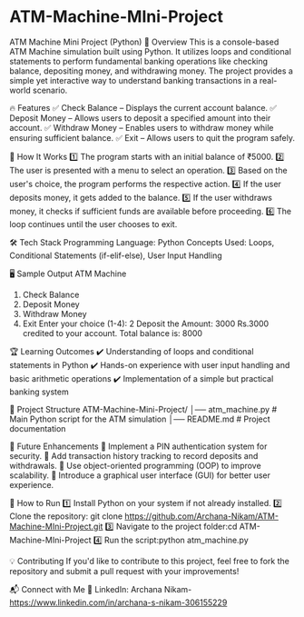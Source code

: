# ATM-Machine-MIni-Project
ATM Machine Mini Project (Python)
📌 Overview
This is a console-based ATM Machine simulation built using Python. It utilizes loops and conditional statements to perform fundamental banking operations like checking balance, depositing money, and withdrawing money. The project provides a simple yet interactive way to understand banking transactions in a real-world scenario.

🔥 Features
✅ Check Balance – Displays the current account balance.
✅ Deposit Money – Allows users to deposit a specified amount into their account.
✅ Withdraw Money – Enables users to withdraw money while ensuring sufficient balance.
✅ Exit – Allows users to quit the program safely.

🚀 How It Works
1️⃣ The program starts with an initial balance of ₹5000.
2️⃣ The user is presented with a menu to select an operation.
3️⃣ Based on the user's choice, the program performs the respective action.
4️⃣ If the user deposits money, it gets added to the balance.
5️⃣ If the user withdraws money, it checks if sufficient funds are available before proceeding.
6️⃣ The loop continues until the user chooses to exit.

🛠️ Tech Stack
Programming Language: Python
Concepts Used: Loops, Conditional Statements (if-elif-else), User Input Handling

🖥️ Sample Output
ATM Machine
1. Check Balance
2. Deposit Money
3. Withdraw Money
4. Exit
Enter your choice (1-4): 2
Deposit the Amount: 3000
Rs.3000 credited to your account. Total balance is: 8000

🏆 Learning Outcomes
✔️ Understanding of loops and conditional statements in Python
✔️ Hands-on experience with user input handling and basic arithmetic operations
✔️ Implementation of a simple but practical banking system

📂 Project Structure
ATM-Machine-Mini-Project/
│── atm_machine.py  # Main Python script for the ATM simulation
│── README.md       # Project documentation

🎯 Future Enhancements
🔹 Implement a PIN authentication system for security.
🔹 Add transaction history tracking to record deposits and withdrawals.
🔹 Use object-oriented programming (OOP) to improve scalability.
🔹 Introduce a graphical user interface (GUI) for better user experience.

📌 How to Run
1️⃣ Install Python on your system if not already installed.
2️⃣ Clone the repository: git clone https://github.com/Archana-Nikam/ATM-Machine-MIni-Project.git
3️⃣ Navigate to the project folder:cd ATM-Machine-MIni-Project
4️⃣ Run the script:python atm_machine.py

💡 Contributing
If you'd like to contribute to this project, feel free to fork the repository and submit a pull request with your improvements!

📬 Connect with Me
🔗 LinkedIn: Archana Nikam- https://www.linkedin.com/in/archana-s-nikam-306155229 
